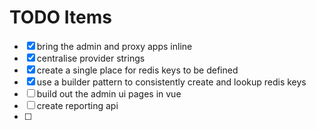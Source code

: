 # TODO Items

- [x] bring the admin and proxy apps inline
- [x] centralise provider strings
- [x] create a single place for redis keys to be defined
- [x] use a builder pattern to consistently create and lookup redis keys
- [ ] build out the admin ui pages in vue
- [ ] create reporting api
- [ ]
